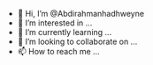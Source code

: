 - 👋 Hi, I’m @Abdirahmanhadhweyne
- 👀 I’m interested in ...
- 🌱 I’m currently learning ...
- 💞️ I’m looking to collaborate on ...
- 📫 How to reach me ...

<!---
Abdirahmanhadhweyne/Abdirahmanhadhweyne is a ✨ special ✨ repository because its `README.md` (this file) appears on your GitHub profile.
You can click the Preview link to take a look at your changes.
--->
